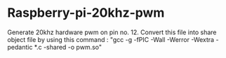 # Raspberry-pi-20khz-pwm
Generate 20khz hardware pwm on pin no. 12.
Convert this file into share object file by using this command :
  "gcc -g -fPIC -Wall -Werror -Wextra -pedantic *.c -shared -o pwm.so"

